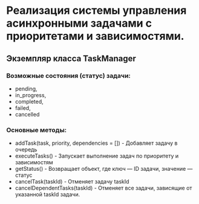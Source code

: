 # Реализация системы управления асинхронными задачами с приоритетами и зависимостями.
## Экземпляр класса TaskManager
### Возможные состояния (статус) задачи:
- pending, 
- in_progress, 
- completed, 
- failed, 
- cancelled
### Основные методы:
- addTask(task, priority, dependencies = []) - Добавляет задачу в очередь
- executeTasks() - Запускает выполнение задач по приоритету и зависимостям
- getStatus() - Возвращает объект, где ключ — ID задачи, значение — статус
- cancelTask(taskId) - Отменяет задачу taskId
- cancelDependentTasks(taskId) - Отменяет все задачи, зависящие от указанной taskId задачи.

